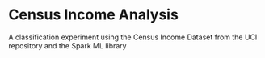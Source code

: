 # Census Income Analysis
A classification experiment using the Census Income Dataset from the UCI repository and the Spark ML library
